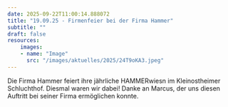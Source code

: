 ```yaml
---
date: 2025-09-22T11:00:14.888072
title: "19.09.25 - Firmenfeier bei der Firma Hammer"
subtitle: ""
draft: false
resources:
    images:
    - name: "Image"
      src: "/images/aktuelles/2025/24T9oKA3.jpeg"
---
```


Die Firma Hammer feiert ihre jährliche HAMMERwiesn im Kleinostheimer Schluchthof. Diesmal waren wir dabei! 
Danke an Marcus, der uns diesen Auftritt bei seiner Firma ermöglichen konnte.
